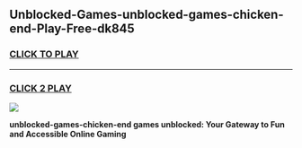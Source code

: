 
## Unblocked-Games-unblocked-games-chicken-end-Play-Free-dk845
<h3>
<a href="https://premium76.site?title=unblocked-games-chicken-end&ref=24M">CLICK TO PLAY</a></h3>
<hr>

<h3>
<a href="https://premium76.site?title=unblocked-games-chicken-end&ref=24M">CLICK 2 PLAY</a>
  
</h3>

<a href="https://premium76.site?title=unblocked-games-chicken-end&ref=24M"><img src="https://clearcache.store/games.png"></a>


**unblocked-games-chicken-end games unblocked: Your Gateway to Fun and Accessible Online Gaming**
